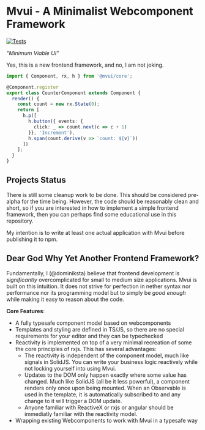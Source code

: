 # Mvui - A Minimalist Webcomponent Framework

[![Tests](https://github.com/dominiksta/mvui/actions/workflows/test-core.yml/badge.svg)](https://github.com/dominiksta/mvui/actions/workflows/test-core.yml)

*"Minimum Viable UI"*

Yes, this is a new frontend framework, and no, I am not joking.

```typescript
import { Component, rx, h } from '@mvui/core';

@Component.register
export class CounterComponent extends Component {
  render() {
    const count = new rx.State(0);
    return [
      h.p([
        h.button({ events: {
          click: _ => count.next(c => c + 1)
        }}, 'Increment'),
        h.span(count.derive(v => `count: ${v}`))
      ])
    ];
  }
}
```

## Projects Status

There is still some cleanup work to be done. This should be considered pre-alpha for the
time being. However, the code should be reasonably clean and short, so if you are
interested in how to implement a simple frontend framework, then you can perhaps find some
educational use in this repository.

My intention is to write at least one actual application with Mvui before publishing it to
npm.

## Dear God Why Yet Another Frontend Framework?

Fundamentally, I (@dominiksta) believe that frontend development is *significantly*
overcomplicated for small to medium size applications. Mvui is built on this intuition. It
does not strive for perfection in nether syntax nor performance nor its programming model
but to simply be *good enough* while making it easy to reason about the code.

**Core Features**:

- A fully typesafe component model based on webcomponents
- Templates and styling are defined in TS/JS, so there are no special requirements for
  your editor and they can be typechecked
- Reactivity is implemented on top of a very minimal recreation of some the core
  principles of rxjs. This has several advantages:
  - The reactivity is independent of the component model, much like signals in
    SolidJS. You can write your business logic reactively while not locking yourself into
    using Mvui.
  - Updates to the DOM only happen exactly where some value has changed. Much like SolidJS
    (all be it less powerful), a component renders only once upon being mounted. When an
    Observable is used in the template, it is automatically subscribed to and any change
    to it will trigger a DOM update.
  - Anyone familiar with ReactiveX or rxjs or angular should be immediatly familiar with
    the reactivity model.
- Wrapping existing Webcomponents to work with Mvui in a typesafe way
